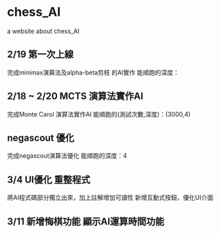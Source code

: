 # chess_AI
a website about chess_AI

## 2/19 第一次上線
完成minimax演算法及alpha-beta剪枝 的AI實作
能順跑的深度：

## 2/18 ~ 2/20 MCTS 演算法實作AI
完成Monte Carol 演算法實作AI
能順跑的(測試次數,深度)：(3000,4)

## negascout 優化
完成negascout演算法優化
能順跑的深度：4

## 3/4 UI優化 重整程式
將AI程式碼部分獨立出來，加上註解增加可讀性
新增互動式按鈕，優化UI介面

## 3/11 新增悔棋功能 顯示AI運算時間功能
